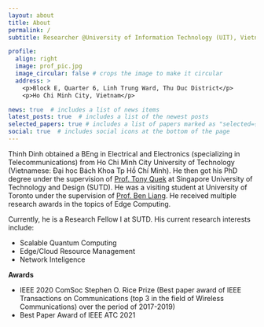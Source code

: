 ```yaml
---
layout: about
title: About
permalink: /
subtitle: Researcher @University of Information Technology (UIT), Vietnam National University Ho Chi Minh City

profile:
  align: right
  image: prof_pic.jpg
  image_circular: false # crops the image to make it circular
  address: >
    <p>Block E, Quarter 6, Linh Trung Ward, Thu Duc District</p>
    <p>Ho Chi Minh City, Vietnam</p>

news: true  # includes a list of news items
latest_posts: true  # includes a list of the newest posts
selected_papers: true # includes a list of papers marked as "selected={true}"
social: true  # includes social icons at the bottom of the page
---
```

Thinh Dinh obtained a BEng in Electrical and Electronics (specializing in Telecommunications) from Ho Chi Minh City University of Technology (Vietnamese: Đại học Bách Khoa Tp Hồ Chí Minh). He then got his PhD degree under the supervision of [Prof. Tony Quek](https://people.sutd.edu.sg/~tonyquek/) at Singapore University of Technology and Design (SUTD). He was a visiting student at University of Toronto under the supervision of [Prof. Ben Liang](https://www.comm.utoronto.ca/~liang/). He received multiple research awards in the topics of Edge Computing.

Currently, he is a Research Fellow I at SUTD. His current research interests include:
- Scalable Quantum Computing
- Edge/Cloud Resource Management
- Network Inteligence

<strong>Awards</strong>
- IEEE 2020 ComSoc Stephen O. Rice Prize (Best paper award of IEEE Transactions on Communications (top 3 in the field of Wireless Communications) over the period of 2017-2019)
- Best Paper Award of IEEE ATC 2021
